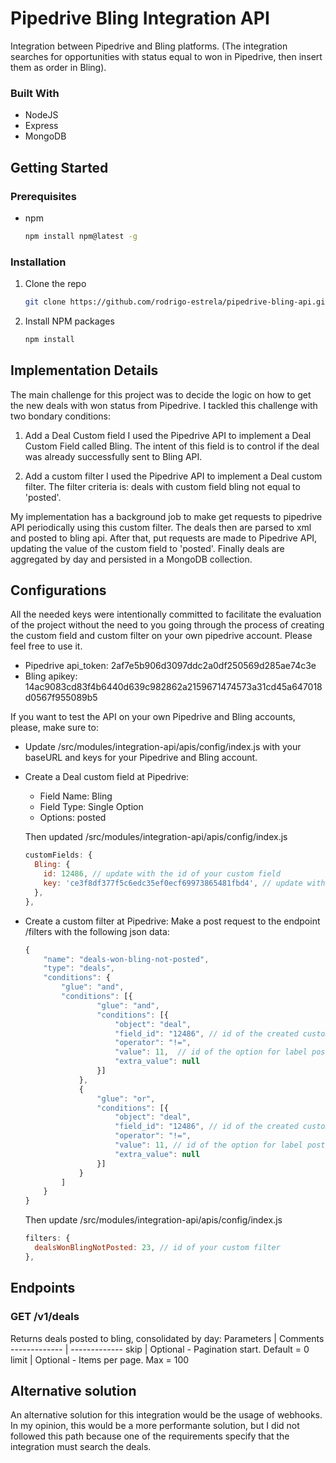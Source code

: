 # Pipedrive Bling Integration API

Integration between Pipedrive and Bling platforms. (The integration searches for opportunities with status equal to won in Pipedrive, then insert them as order in Bling).

### Built With
- NodeJS
- Express
- MongoDB

## Getting Started

### Prerequisites
* npm
  ```sh
  npm install npm@latest -g
  ```

### Installation
1. Clone the repo
   ```sh
   git clone https://github.com/rodrigo-estrela/pipedrive-bling-api.git
   ```
2. Install NPM packages
   ```sh
   npm install
   ```

## Implementation Details
The main challenge for this project was to decide the logic on how to get the new deals with won status from Pipedrive. I tackled this challenge with two bondary conditions:
  1. Add a Deal Custom field
    I used the Pipedrive API to implement a Deal Custom Field called Bling. The intent of this field is to control if the deal was already successfully sent to Bling API.

  2. Add a custom filter
    I used the Pipedrive API to implement a Deal custom filter. The filter criteria is: deals with custom field bling not equal to 'posted'.

My implementation has a background job to make get requests to pipedrive API periodically using this custom filter.
The deals then are parsed to xml and posted to bling api. After that, put requests are made to Pipedrive API, updating the value of the custom field to 'posted'.
Finally deals are aggregated by day and persisted in a MongoDB collection.

## Configurations
All the needed keys were intentionally committed to facilitate the evaluation of the project without the need to you going through the process of creating the custom field and custom filter on your own pipedrive account. Please feel free to use it.
 - Pipedrive api_token: 2af7e5b906d3097ddc2a0df250569d285ae74c3e
 - Bling apikey: 14ac9083cd83f4b6440d639c982862a2159671474573a31cd45a647018d0567f955089b5


If you want to test the API on your own Pipedrive and Bling accounts, please, make sure to:
  - Update /src/modules/integration-api/apis/config/index.js with your baseURL and keys for your Pipedrive and Bling account.
  - Create a Deal custom field at Pipedrive:
    * Field Name: Bling
    * Field Type: Single Option
    * Options: posted

    Then updated /src/modules/integration-api/apis/config/index.js
      ```js
      customFields: {
        Bling: {
          id: 12486, // update with the id of your custom field
          key: 'ce3f8df377f5c6edc35ef0ecf69973865481fbd4', // update with th key of your custom field
        },
      },
      ```
  - Create a custom filter at Pipedrive:
    Make a post request to the endpoint /filters with the following json data:
      ```js
      {
          "name": "deals-won-bling-not-posted",
          "type": "deals",
          "conditions": {
              "glue": "and",
              "conditions": [{
                      "glue": "and",
                      "conditions": [{
                          "object": "deal",
                          "field_id": "12486", // id of the created custom field
                          "operator": "!=",
                          "value": 11,  // id of the option for label posted
                          "extra_value": null
                      }]
                  },
                  {
                      "glue": "or",
                      "conditions": [{
                          "object": "deal",
                          "field_id": "12486", // id of the created custom field
                          "operator": "!=",
                          "value": 11, // id of the option for label posted
                          "extra_value": null
                      }]
                  }
              ]
          }
      }
      ```

    Then update /src/modules/integration-api/apis/config/index.js
      ```js
      filters: {
        dealsWonBlingNotPosted: 23, // id of your custom filter
      },
      ```

## Endpoints
### GET /v1/deals
Returns deals posted to bling, consolidated by day:
Parameters | Comments
------------- | -------------
skip | Optional - Pagination start. Default = 0
limit  | Optional - Items per page. Max = 100

## Alternative solution
An alternative solution for this integration would be the usage of webhooks. In my opinion, this would be a more performante solution, but I did not followed this path because one of the requirements specify that the integration must search the deals.

